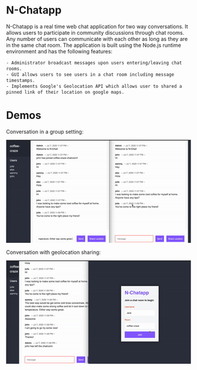 # N-Chatapp

N-Chatapp is a real time web chat application for two way conversations. It allows users to participate in community discussions through chat rooms. Any number of users can communicate with each other as long as they are in the same chat room. The application is built using the Node.js runtime environment and has the following features:

    - Administrator broadcast messages upon users entering/leaving chat rooms. 
    - GUI allows users to see users in a chat room including message timestamps.
    - Implements Google's Geolocation API which allows user to shared a pinned link of their location on google maps.
    
# Demos

Conversation in a group setting:

![Alt Text](https://github.com/akhan445/N-Chatapp/blob/master/conversation.gif)

Conversation with geolocation sharing:

![Alt Text](https://github.com/akhan445/N-Chatapp/blob/master/geolocation.gif)
